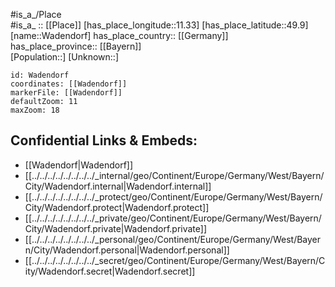 ﻿---
location: [49.9,11.33] 
mapzoom: [7,12] 
mapmarker: city 
type: City
tags:
- geo/City


SpocWebEntityId: 35379
isDeleted: false
confidential: public

---
#is_a_/Place  
#is_a_ :: [[Place]] 
[has_place_longitude::11.33] 
[has_place_latitude::49.9] 
[name::Wadendorf] 
has_place_country:: [[Germany]]  
has_place_province:: [[Bayern]]  
[Population::] 
[Unknown::] 


```leaflet
id: Wadendorf
coordinates: [[Wadendorf]] 
markerFile: [[Wadendorf]] 
defaultZoom: 11 
maxZoom: 18
```


## Confidential Links & Embeds: 
- [[Wadendorf|Wadendorf]]  
- [[../../../../../../../../_internal/geo/Continent/Europe/Germany/West/Bayern/City/Wadendorf.internal|Wadendorf.internal]] 
- [[../../../../../../../../_protect/geo/Continent/Europe/Germany/West/Bayern/City/Wadendorf.protect|Wadendorf.protect]] 
- [[../../../../../../../../_private/geo/Continent/Europe/Germany/West/Bayern/City/Wadendorf.private|Wadendorf.private]] 
- [[../../../../../../../../_personal/geo/Continent/Europe/Germany/West/Bayern/City/Wadendorf.personal|Wadendorf.personal]] 
- [[../../../../../../../../_secret/geo/Continent/Europe/Germany/West/Bayern/City/Wadendorf.secret|Wadendorf.secret]] 
